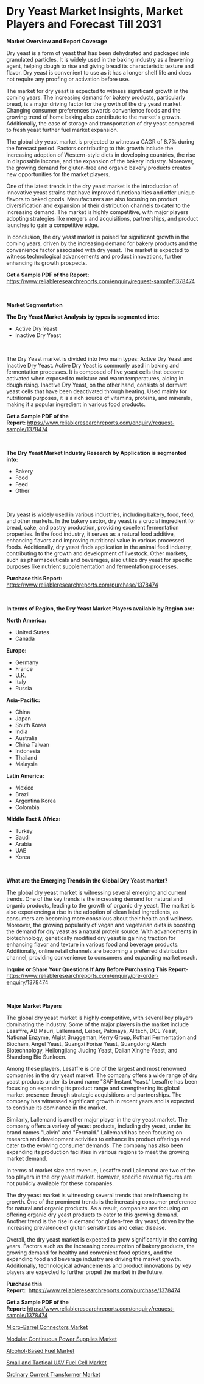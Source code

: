 <p><h1>Dry Yeast Market Insights, Market Players and Forecast Till 2031</h1></p><p><strong>Market Overview and Report Coverage</strong></p>
<p><p>Dry yeast is a form of yeast that has been dehydrated and packaged into granulated particles. It is widely used in the baking industry as a leavening agent, helping dough to rise and giving bread its characteristic texture and flavor. Dry yeast is convenient to use as it has a longer shelf life and does not require any proofing or activation before use.</p><p>The market for dry yeast is expected to witness significant growth in the coming years. The increasing demand for bakery products, particularly bread, is a major driving factor for the growth of the dry yeast market. Changing consumer preferences towards convenience foods and the growing trend of home baking also contribute to the market's growth. Additionally, the ease of storage and transportation of dry yeast compared to fresh yeast further fuel market expansion.</p><p>The global dry yeast market is projected to witness a CAGR of 8.7% during the forecast period. Factors contributing to this growth include the increasing adoption of Western-style diets in developing countries, the rise in disposable income, and the expansion of the bakery industry. Moreover, the growing demand for gluten-free and organic bakery products creates new opportunities for the market players.</p><p>One of the latest trends in the dry yeast market is the introduction of innovative yeast strains that have improved functionalities and offer unique flavors to baked goods. Manufacturers are also focusing on product diversification and expansion of their distribution channels to cater to the increasing demand. The market is highly competitive, with major players adopting strategies like mergers and acquisitions, partnerships, and product launches to gain a competitive edge.</p><p>In conclusion, the dry yeast market is poised for significant growth in the coming years, driven by the increasing demand for bakery products and the convenience factor associated with dry yeast. The market is expected to witness technological advancements and product innovations, further enhancing its growth prospects.</p></p>
<p><strong>Get a Sample PDF of the Report:</strong> <a href="https://www.reliableresearchreports.com/enquiry/request-sample/1378474">https://www.reliableresearchreports.com/enquiry/request-sample/1378474</a></p>
<p>&nbsp;</p>
<p><strong>Market Segmentation</strong></p>
<p><strong>The Dry Yeast Market Analysis by types is segmented into:</strong></p>
<p><ul><li>Active Dry Yeast</li><li>Inactive Dry Yeast</li></ul></p>
<p>&nbsp;</p>
<p><p>The Dry Yeast market is divided into two main types: Active Dry Yeast and Inactive Dry Yeast. Active Dry Yeast is commonly used in baking and fermentation processes. It is composed of live yeast cells that become activated when exposed to moisture and warm temperatures, aiding in dough rising. Inactive Dry Yeast, on the other hand, consists of dormant yeast cells that have been deactivated through heating. Used mainly for nutritional purposes, it is a rich source of vitamins, proteins, and minerals, making it a popular ingredient in various food products.</p></p>
<p><strong>Get a Sample PDF of the Report:</strong>&nbsp;<a href="https://www.reliableresearchreports.com/enquiry/request-sample/1378474">https://www.reliableresearchreports.com/enquiry/request-sample/1378474</a></p>
<p>&nbsp;</p>
<p><strong>The Dry Yeast Market Industry Research by Application is segmented into:</strong></p>
<p><ul><li>Bakery</li><li>Food</li><li>Feed</li><li>Other</li></ul></p>
<p>&nbsp;</p>
<p><p>Dry yeast is widely used in various industries, including bakery, food, feed, and other markets. In the bakery sector, dry yeast is a crucial ingredient for bread, cake, and pastry production, providing excellent fermentation properties. In the food industry, it serves as a natural food additive, enhancing flavors and improving nutritional value in various processed foods. Additionally, dry yeast finds application in the animal feed industry, contributing to the growth and development of livestock. Other markets, such as pharmaceuticals and beverages, also utilize dry yeast for specific purposes like nutrient supplementation and fermentation processes.</p></p>
<p><strong>Purchase this Report:</strong>&nbsp; <a href="https://www.reliableresearchreports.com/purchase/1378474">https://www.reliableresearchreports.com/purchase/1378474</a></p>
<p>&nbsp;</p>
<p><strong>In terms of Region, the Dry Yeast Market Players available by Region are:</strong></p>
<p>
    <p> <strong> North America: </strong>
        <ul>
            <li>United States</li>
            <li>Canada</li>
        </ul>
        </p> 
    <p> <strong> Europe: </strong>
        <ul>
            <li>Germany</li>
            <li>France</li>
            <li>U.K.</li>
            <li>Italy</li>
            <li>Russia</li>
        </ul>
        </p> 
    <p> <strong> Asia-Pacific: </strong>
        <ul>
            <li>China</li>
            <li>Japan</li>
            <li>South Korea</li>
            <li>India</li>
            <li>Australia</li>
            <li>China Taiwan</li>
            <li>Indonesia</li>
            <li>Thailand</li>
            <li>Malaysia</li>
        </ul>
        </p> 
    <p> <strong> Latin America: </strong>
        <ul>
            <li>Mexico</li>
            <li>Brazil</li>
            <li>Argentina Korea</li>
            <li>Colombia</li>
        </ul>
        </p> 
    <p> <strong> Middle East & Africa: </strong>
        <ul>
            <li>Turkey</li>
            <li>Saudi</li>
            <li>Arabia</li>
            <li>UAE</li>
            <li>Korea</li>
        </ul>
    </p>
    </p>
<p>&nbsp;</p>
<p><strong>What are the Emerging Trends in the Global Dry Yeast market?</strong></p>
<p><p>The global dry yeast market is witnessing several emerging and current trends. One of the key trends is the increasing demand for natural and organic products, leading to the growth of organic dry yeast. The market is also experiencing a rise in the adoption of clean label ingredients, as consumers are becoming more conscious about their health and wellness. Moreover, the growing popularity of vegan and vegetarian diets is boosting the demand for dry yeast as a natural protein source. With advancements in biotechnology, genetically modified dry yeast is gaining traction for enhancing flavor and texture in various food and beverage products. Additionally, online retail channels are becoming a preferred distribution channel, providing convenience to consumers and expanding market reach.</p></p>
<p><strong>Inquire or Share Your Questions If Any Before Purchasing This Report</strong>- <a href="https://www.reliableresearchreports.com/enquiry/pre-order-enquiry/1378474">https://www.reliableresearchreports.com/enquiry/pre-order-enquiry/1378474</a></p>
<p>&nbsp;</p>
<p><strong>Major Market Players</strong></p>
<p><p>The global dry yeast market is highly competitive, with several key players dominating the industry. Some of the major players in the market include Lesaffre, AB Mauri, Lallemand, Leiber, Pakmaya, Alltech, DCL Yeast, National Enzyme, Algist Bruggeman, Kerry Group, Kothari Fermentation and Biochem, Angel Yeast, Guangxi Forise Yeast, Guangdong Atech Biotechnology, Heilongjiang Jiuding Yeast, Dalian Xinghe Yeast, and Shandong Bio Sunkeen.</p><p>Among these players, Lesaffre is one of the largest and most renowned companies in the dry yeast market. The company offers a wide range of dry yeast products under its brand name "SAF Instant Yeast." Lesaffre has been focusing on expanding its product range and strengthening its global market presence through strategic acquisitions and partnerships. The company has witnessed significant growth in recent years and is expected to continue its dominance in the market.</p><p>Similarly, Lallemand is another major player in the dry yeast market. The company offers a variety of yeast products, including dry yeast, under its brand names "Lalvin" and "Fermaid." Lallemand has been focusing on research and development activities to enhance its product offerings and cater to the evolving consumer demands. The company has also been expanding its production facilities in various regions to meet the growing market demand.</p><p>In terms of market size and revenue, Lesaffre and Lallemand are two of the top players in the dry yeast market. However, specific revenue figures are not publicly available for these companies.</p><p>The dry yeast market is witnessing several trends that are influencing its growth. One of the prominent trends is the increasing consumer preference for natural and organic products. As a result, companies are focusing on offering organic dry yeast products to cater to this growing demand. Another trend is the rise in demand for gluten-free dry yeast, driven by the increasing prevalence of gluten sensitivities and celiac disease.</p><p>Overall, the dry yeast market is expected to grow significantly in the coming years. Factors such as the increasing consumption of bakery products, the growing demand for healthy and convenient food options, and the expanding food and beverage industry are driving the market growth. Additionally, technological advancements and product innovations by key players are expected to further propel the market in the future.</p></p>
<p><strong>Purchase this Report:</strong>&nbsp;&nbsp;<a href="https://www.reliableresearchreports.com/purchase/1378474">https://www.reliableresearchreports.com/purchase/1378474</a></p>
<p></p>
<p><strong>Get a Sample PDF of the Report:</strong>&nbsp;<a href="https://www.reliableresearchreports.com/enquiry/request-sample/1378474">https://www.reliableresearchreports.com/enquiry/request-sample/1378474</a></p>
<p><p><a href="https://github.com/wwwkeltoum/Market-Research-Report-List-1/blob/main/micro-barrel-connectors-market.md">Micro-Barrel Connectors Market</a></p><p><a href="https://github.com/nicoletavirag/Market-Research-Report-List-1/blob/main/modular-continuous-power-supplies-market.md">Modular Continuous Power Supplies Market</a></p><p><a href="https://github.com/zeberleansnyderallisonwjfli/Market-Research-Report-List-1/blob/main/alcohol-based-fuel-market.md">Alcohol-Based Fuel Market</a></p><p><a href="https://github.com/kosella/Market-Research-Report-List-1/blob/main/small-and-tactical-uav-fuel-cell-market.md">Small and Tactical UAV Fuel Cell Market</a></p><p><a href="https://github.com/arionmp/Market-Research-Report-List-1/blob/main/ordinary-current-transformer-market.md">Ordinary Current Transformer Market</a></p></p>